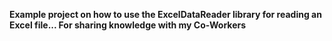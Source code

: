 <b>Example project on how to use the ExcelDataReader library for reading an Excel file... For sharing knowledge with my Co-Workers</b>
